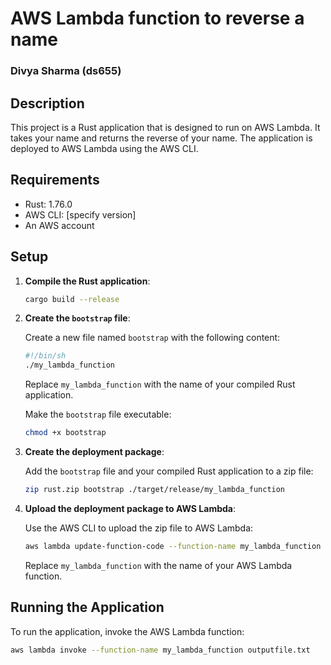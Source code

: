 # AWS Lambda function to reverse a name
### Divya Sharma (ds655)


## Description

This project is a Rust application that is designed to run on AWS Lambda. It takes your name and returns the reverse of your name. The application is deployed to AWS Lambda using the AWS CLI.

## Requirements

- Rust: 1.76.0
- AWS CLI: [specify version]
- An AWS account

## Setup

1. **Compile the Rust application**:

    ```bash
    cargo build --release
    ```

2. **Create the `bootstrap` file**:

    Create a new file named `bootstrap` with the following content:

    ```bash
    #!/bin/sh
    ./my_lambda_function
    ```

    Replace `my_lambda_function` with the name of your compiled Rust application.

    Make the `bootstrap` file executable:

    ```bash
    chmod +x bootstrap
    ```

3. **Create the deployment package**:

    Add the `bootstrap` file and your compiled Rust application to a zip file:

    ```bash
    zip rust.zip bootstrap ./target/release/my_lambda_function
    ```

4. **Upload the deployment package to AWS Lambda**:

    Use the AWS CLI to upload the zip file to AWS Lambda:

    ```bash
    aws lambda update-function-code --function-name my_lambda_function --zip-file fileb://rust.zip
    ```

    Replace `my_lambda_function` with the name of your AWS Lambda function.

## Running the Application

To run the application, invoke the AWS Lambda function:

```bash
aws lambda invoke --function-name my_lambda_function outputfile.txt